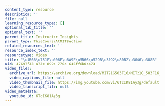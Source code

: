 ```yaml
---
content_type: resource
description: ''
file: null
learning_resource_types: []
optional_tab_title: ''
optional_text: ''
parent_title: Instructor Insights
parent_type: ThisCourseAtMITSection
related_resources_text: ''
resource_index_text: ''
resourcetype: Video
title: "\u5B66\u751F\u306E\u8A9E\u5B66\u529B\u3092\u80B2\u3066\u308B"
uid: 47697f33-a73c-892a-770e-645ff8b0c473
video_files:
  archive_url: https://archive.org/download/MIT21G503F16/MIT21G_503F16_track06_ja_300k.mp4
  video_captions_file: null
  video_thumbnail_file: https://img.youtube.com/vi/6TcIK81Ay3g/default.jpg
  video_transcript_file: null
video_metadata:
  youtube_id: 6TcIK81Ay3g
---
```

